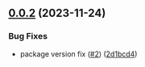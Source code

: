 ## [0.0.2](https://github.com/IBM/data-product-exchange-node-sdk/compare/v0.0.1...v0.0.2) (2023-11-24)


### Bug Fixes

* package version fix ([#2](https://github.com/IBM/data-product-exchange-node-sdk/issues/2)) ([2d1bcd4](https://github.com/IBM/data-product-exchange-node-sdk/commit/2d1bcd48210b6402e2e07da323a5ddd2120a6f63))
